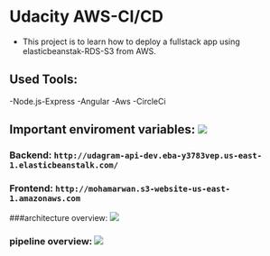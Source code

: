 # Udacity AWS-CI/CD

- This project is to learn how to deploy a fullstack app using elasticbeanstak-RDS-S3 from AWS.

## Used Tools:

-Node.js-Express
-Angular
-Aws
-CircleCi

## Important enviroment variables: <img src="https://github.com/mohammed-hossam/deploy-project/blob/main/documentation/env.png">

### Backend: `http://udagram-api-dev.eba-y3783vep.us-east-1.elasticbeanstalk.com/`

### Frontend: `http://mohamarwan.s3-website-us-east-1.amazonaws.com`

###architecture overview: <img src="https://github.com/mohammed-hossam/deploy-project/blob/main/documentation/aws.png">

### pipeline overview: <img src="https://github.com/mohammed-hossam/deploy-project/blob/main/documentation/pipeline.png">
